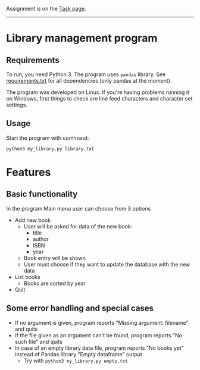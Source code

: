 Assignment is on the [Task page](Task.md).

-----

# Library management program

## Requirements
To run, you need Python 3. The program uses `pandas` library. See [requirements.txt](requirements.txt) for all dependencies (only pandas at the moment).

The program was developed on Linux. If you're having problems running it on Windows, first things to check are line feed characters and character set settings.

## Usage
Start the program with command:
```
python3 my_library.py library.txt
```

# Features

## Basic functionality
In the program Main menu user can choose from 3 options
* Add new book
  * User will be asked for data of the new book:
    - title
    - author
    - ISBN
    - year
  * Book entry will be shown
  * User must choose if they want to update the database with the new data
* List books
  * Books are sorted by year
* Quit


## Some error handling and special cases
* If no argument is given, program reports "Missing argument: filename" and quits
* If the file given as an argument can't be found, program reports "No such file" and quits
* In case of an empty library data file, program reports "No books yet" instead of Pandas library "Empty dataframe" output
  * Try with `python3 my_library.py empty.txt`

